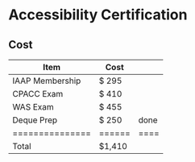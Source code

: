 # Accessibility Certification

## Cost

| Item            | Cost   |      |
| --------------- | ------ | ---- |
| IAAP Membership | $  295 |      |
| CPACC Exam      | $  410 |      |
| WAS Exam        | $  455 |      |
| Deque Prep      | $  250 | done |
| =============== | ====== | ==== |
| Total           | $1,410 |      |